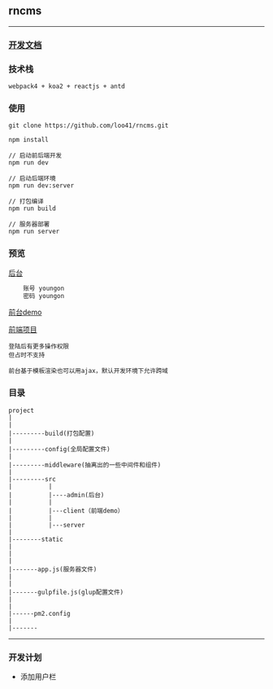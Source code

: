 ## rncms
---

### [开发文档](https://github.com/loo41/rncms/blob/dev/doc/README.md)

### 技术栈

```
webpack4 + koa2 + reactjs + antd

```
### 使用

```
git clone https://github.com/loo41/rncms.git

npm install

// 启动前后端开发
npm run dev

// 启动后端环境
npm run dev:server

// 打包编译
npm run build

// 服务器部署
npm run server
```

### 预览
[后台](http://rncms-admin.tianchenyong.top)

```txt
    账号 youngon
    密码 youngon
```

[前台demo](http://rncms.tianchenyong.top/home)



[前端项目](http://vod.tianchenyong.top)

```
登陆后有更多操作权限
但占时不支持
```


```
前台基于模板渲染也可以用ajax，默认开发环境下允许跨域
```

### 目录

```
project
|
|
|---------build(打包配置)
|
|---------config(全局配置文件)
|
|---------middleware(抽离出的一些中间件和组件)
|
|---------src
|          |
|          |----admin(后台)
|          |
|          |---client（前端demo）
|          |
|          |---server
|
|--------static
|
|
|
|-------app.js(服务器文件)
|
|
|-------gulpfile.js(glup配置文件)
|
|
|------pm2.config
|
|-------

```

---

### 开发计划

+ 添加用户栏
